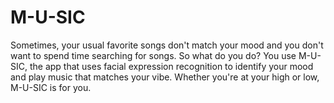 # M-U-SIC
Sometimes, your usual favorite songs don't match your mood and you don't want to spend time searching for songs. So what do you do? You use M-U-SIC, the app that uses facial expression recognition to identify your mood and play music that matches your vibe. Whether you're at your high or low, M-U-SIC is for you.

